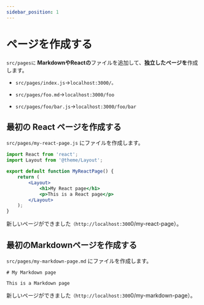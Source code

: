 ```yaml
---
sidebar_position: 1
---
```


# ページを作成する

<code>src/pagesに</code> <strong>MarkdownやReactの</strong>ファイルを追加して、<strong>独立したページを</strong>作成します。

*   <code>src/pages/index.js</code>-><code>localhost:3000/。</code>

*   <code>src/pages/foo.md</code>-><code>localhost:3000/foo</code>

*   <code>src/pages/foo/bar.js</code>-><code>localhost:3000/foo/bar</code>

## 最初の React ページを作成する

<code>src/pages/my-react-page.js</code> にファイルを作成します。

```jsx title="src/pages/my-react-page.js"
import React from 'react';
import Layout from '@theme/Layout';

export default function MyReactPage() {
	return (
		<Layout>
			<h1>My React page</h1>
			<p>This is a React page</p>
		</Layout>
	);
}
```

新しいページができました<code>（http://localhost:300</code>0/my-react-page）。

## 最初のMarkdownページを作成する

<code>src/pages/my-markdown-page.md</code> にファイルを作成します。

```mdx title="src/pages/my-markdown-page.md"
# My Markdown page

This is a Markdown page
```

新しいページができました<code>（http://localhost:300</code>0/my-markdown-page）。

